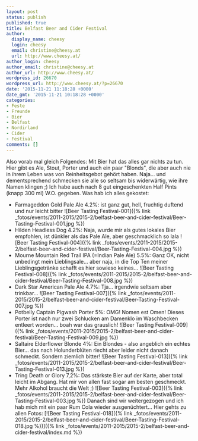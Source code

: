 ```yaml
---
layout: post
status: publish
published: true
title: Belfast Beer and Cider Festival
author:
  display_name: cheesy
  login: cheesy
  email: christine@cheesy.at
  url: http://www.cheesy.at/
author_login: cheesy
author_email: christine@cheesy.at
author_url: http://www.cheesy.at/
wordpress_id: 26670
wordpress_url: http://www.cheesy.at/?p=26670
date: '2015-11-21 11:18:28 +0000'
date_gmt: '2015-11-21 10:18:28 +0000'
categories:
- Feste
- Freunde
- Bier
- Belfast
- Nordirland
- Cider
- Festival
comments: []
---
```

Also vorab mal gleich Folgendes: Mit Bier hat das alles gar nichts zu tun. Hier gibt es Ale, Stout, Porter und auch ein paar "Blonds", die aber auch nie in ihrem Leben was von Reinheitsgebot gehört haben. Naja... und dementsprechend schmecken sie alle so seltsam bis widerwärtig, wie ihre Namen klingen ;) Ich habe auch nach 8 gut eingeschenkten Half Pints (knapp 300 ml) W.O. gegeben.
Was hab ich alles gekostet:
- Farmageddon Gold Pale Ale 4.2%: ist ganz gut, hell, fruchtig duftend und nur leicht bitter
 ![Beer Tasting Festival-001]({% link _fotos/events/2011-2015/2015-2/belfast-beer-and-cider-festival/Beer-Tasting-Festival-001.jpg %})
- Hilden Headless Dog 4.2%: Naja, wurde mir als gutes lokales Bier empfohlen, ist dünkler als das Pale Ale, aber geschmacklich so lala
 ![Beer Tasting Festival-004]({% link _fotos/events/2011-2015/2015-2/belfast-beer-and-cider-festival/Beer-Tasting-Festival-004.jpg %})
- Mourne Mountain Red Trail IPA (=Indian Pale Ale) 5.5%: Ganz OK, nicht unbedingt mein Lieblingsale... aber naja, in die Top Ten meiner Lieblingsgetränke schafft es hier sowieso keines...
 ![Beer Tasting Festival-008]({% link _fotos/events/2011-2015/2015-2/belfast-beer-and-cider-festival/Beer-Tasting-Festival-008.jpg %})
- Dark Star American Pale Ale 4.7%: Tja... irgendwie seltsam aber trinkbar...
 ![Beer Tasting Festival-007]({% link _fotos/events/2011-2015/2015-2/belfast-beer-and-cider-festival/Beer-Tasting-Festival-007.jpg %})
- Potbelly Captain Pigwash Porter 5%: OMG! Nomen est Omen! Dieses Porter ist nach nur zwei Schlucken am Damenklo im Waschbecken entleert worden... boah war das grauslich!
 ![Beer Tasting Festival-009]({% link _fotos/events/2011-2015/2015-2/belfast-beer-and-cider-festival/Beer-Tasting-Festival-009.jpg %})
- Saltaire Elderflower Blonde 4%: Ein Blondes - also angeblich ein echtes Bier... das nach Holunderblüten riecht aber leider nicht danach schmeckt. Sondern ziemlich bitter!
 ![Beer Tasting Festival-013]({% link _fotos/events/2011-2015/2015-2/belfast-beer-and-cider-festival/Beer-Tasting-Festival-013.jpg %})
- Tring Death or Glory 7,2%: Das stärkste Bier auf der Karte, aber total leicht im Abgang. Hat mir von allen fast sogar am besten geschmeckt. Mehr Alkohol braucht die Welt ;)
 ![Beer Tasting Festival-003]({% link _fotos/events/2011-2015/2015-2/belfast-beer-and-cider-festival/Beer-Tasting-Festival-003.jpg %})
Danach sind wir weitergezogen und ich hab mich mit ein paar Rum Cola wieder ausgenüchtert...
Hier gehts zu allen Fotos:
[![Beer Tasting Festival-018]({% link _fotos/events/2011-2015/2015-2/belfast-beer-and-cider-festival/Beer-Tasting-Festival-018.jpg %})]({% link _fotos/events/2011-2015/2015-2/belfast-beer-and-cider-festival/index.md %})
